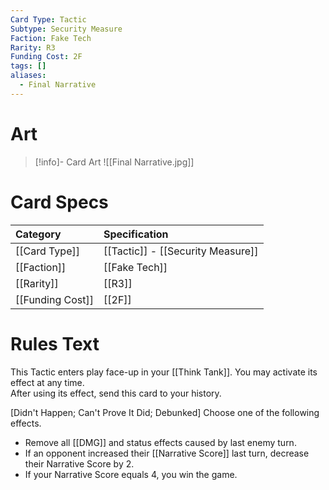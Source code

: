 ```yaml
---
Card Type: Tactic
Subtype: Security Measure
Faction: Fake Tech
Rarity: R3
Funding Cost: 2F
tags: []
aliases:
  - Final Narrative
---
```

# Art

> [!info]- Card Art
> ![[Final Narrative.jpg]]

# Card Specs

| Category | Specification| 
| :--- | :--- |
| [[Card Type]] | [[Tactic]] - [[Security Measure]] |  
| [[Faction]] | [[Fake Tech]] |  
| [[Rarity]] | [[R3]] |  
| [[Funding Cost]] | [[2F]] |  

# Rules Text 

This Tactic enters play face-up in your [[Think Tank]]. You may activate its effect at any time.  
After using its effect, send this card to your history.  

[Didn't Happen; Can't Prove It Did; Debunked] Choose one of the following effects.  
- Remove all [[DMG]] and status effects caused by last enemy turn.  
- If an opponent increased their [[Narrative Score]] last turn, decrease their Narrative Score by 2.  
- If your Narrative Score equals 4, you win the game.  

